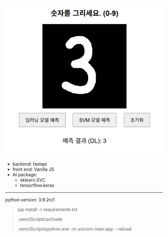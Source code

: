 ![그림](https://github.com/sheepjun96/mnist_web_recognizer/blob/main/presentation.png)
- backend: fastapi
- front end: Vanilla JS
- AI package:
  - sklearn.SVC
  - tensorflow.keras

---
python version: 3.9.2rc1


> pip install -r requirements.txt

 
> .venv\Scripts\activate


> .venv\Scripts\python.exe -m uvicorn main:app --reload
